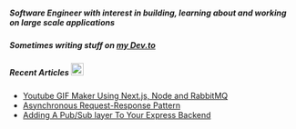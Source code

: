 <h5>Software Engineer with interest in building, learning about and working on large scale applications</h5>
<h5>Sometimes writing stuff on <a href="https://dev.to/ragrag"><b>my Dev.to</b></a> </h5>
<h5>Recent Articles  <img height="22" width="22" src="https://d2fltix0v2e0sb.cloudfront.net/dev-badge.svg">  <img/> </h5>

<!-- BLOG-POST-LIST:START -->
- [Youtube GIF Maker Using Next.js, Node and RabbitMQ](https://dev.to/ragrag/getting-started-youtube-gif-maker-using-next-js-node-and-rabbitmq-1cl9)   
- [Asynchronous Request-Response Pattern](https://dev.to/ragrag/asynchronous-request-response-pattern-2pbj)   
- [Adding A Pub/Sub layer To Your Express Backend](https://dev.to/ragrag/adding-a-pub-sub-layer-to-your-express-backend-3p09)   
<!-- BLOG-POST-LIST:END -->

<!---
<h6>Find Me</h6>
<div align="center">
<a href="https://www.linkedin.com/in/raggi-h/" target="_blank">
<img src=https://img.shields.io/badge/linkedin-%231E77B5.svg?&style=for-the-badge&logo=linkedin&logoColor=white alt=linkedin style="margin-bottom: 5px;" />
</a>
<a href="https://twitter.com/ragragg_" target="_blank">
<img src=https://img.shields.io/badge/twitter-%2300acee.svg?&style=for-the-badge&logo=twitter&logoColor=white alt=twitter style="margin-bottom: 5px;" />
</a>
</div>  
-->

<!---
<tr><td valign="top" width="10%"></td><td valign="top" width="80%">
<h6>Technologies of Interest</h6>
<div align="center">
    <img src="typescript-original.svg" alt="TypeScript" width="40" />
    <img src="nodejs-original.svg" alt="Node.Js" width="40" />
    <img src="react-original.svg" alt="React" width="40" />
    <img src="postgresql-original.svg" alt="PostgresSQL" width="40" />
    <img src="mongodb-original.svg" alt="mongodb" width="40" />
</div></td><td valign="top" width="10%"></td></tr>
-->
